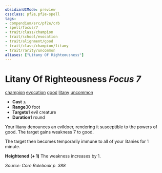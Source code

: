```yaml
---
obsidianUIMode: preview
cssclass: pf2e,pf2e-spell
tags:
- compendium/src/pf2e/crb
- spell/focus/7
- trait/class/champion
- trait/school/evocation
- trait/alignment/good
- trait/class/champion/litany
- trait/rarity/uncommon
aliases: ["Litany Of Righteousness"]
---
```

# Litany Of Righteousness *Focus 7*   
[champion](rules/traits/champion.md)  [evocation](evocation.md)  [good](good.md)  [litany](litany.md)  [uncommon](uncommon.md)  

- **Cast** [>](chapter-9-playing-the-game.md#Actions "Single Action") 
- **Range**30 foot
- **Targets**1 evil creature
- **Duration**1 round

Your litany denounces an evildoer, rendering it susceptible to the powers of good. The target gains weakness 7 to good.

The target then becomes temporarily immune to all of your litanies for 1 minute.

**Heightened (+ 1)** The weakness increases by 1.

*Source: Core Rulebook p. 388*